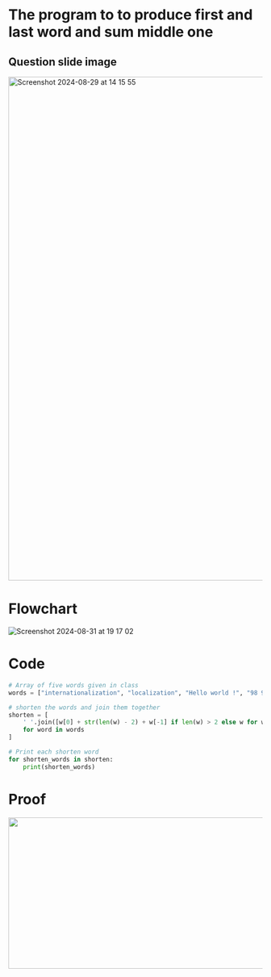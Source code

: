 # The program to to produce first and last word and sum middle one
## Question slide image
<img width="999" alt="Screenshot 2024-08-29 at 14 15 55" src="https://github.com/user-attachments/assets/0fb0474d-5657-4272-a016-c2625adb4bee">

# Flowchart
![Screenshot 2024-08-31 at 19 17 02](https://github.com/user-attachments/assets/b2fd8326-3557-41ff-a594-250c24b658fb)


# Code
```.py
# Array of five words given in class
words = ["internationalization", "localization", "Hello world !", "98 99 100 101 1062", "(codin) + (game) = (codingame)"]

# shorten the words and join them together
shorten = [
    ' '.join([w[0] + str(len(w) - 2) + w[-1] if len(w) > 2 else w for w in word.split()])
    for word in words
]

# Print each shorten word
for shorten_words in shorten:
    print(shorten_words)
```

# Proof
<img align="center" width= 800 height="300" src="https://github.com/user-attachments/assets/eac83fee-2b61-42b2-baca-1448896f79b1">
